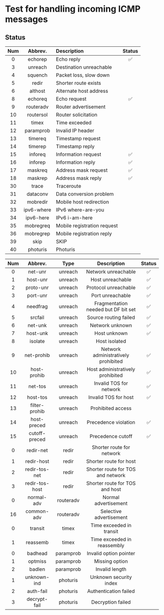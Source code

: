 # Test for handling incoming ICMP messages

## Status

|  Num  |	Abbrev.	  |	Description               | Status
|:-----:|:---------:|:--------------------------|:-----------------:
0	|echorep	 	|Echo reply                 |:white_check_mark:
3	|unreach		|Destination unreachable    |
4	|squench		|Packet loss, slow down     |
5	|redir		  |Shorter	route exists      |
6	|althost		|Alternate host address     |
8	|echoreq		|Echo request               |:white_check_mark:
9	|routeradv	|Router advertisement       |
10	|routersol	|Router solicitation        |
11	|timex		  |Time exceeded              |
12	|paramprob	|Invalid	IP header         |
13	|timereq		|Timestamp request          |
14	|timerep		|Timestamp reply            |
15	|inforeq		|Information request        |:white_check_mark:
16	|inforep		|Information reply          |:white_check_mark:
17	|maskreq		|Address	mask request      |:white_check_mark:
18	|maskrep		|Address	mask reply        |:white_check_mark:
30	|trace		  |Traceroute                 |
31	|dataconv	  |Data conversion	problem   |
32	|mobredir	  |Mobile host redirection    |
33	|ipv6-where |IPv6 where-are-you         |
34	|ipv6-here	|IPv6 i-am-here             |
35	|mobregreq	|Mobile registration request|
36	|mobregrep	|Mobile registration reply  |
39	|skip		    |SKIP                       |
40	|photuris	  |Photuris                   |

|  Num | Abbrev.        |   Type        | Description                         | Status
|:----:|:------------:  |:-------------:|:-----------------------------------:|:------:
0	|net-unr		    |unreach	      |Network unreachable                  |:white_check_mark:
1	|host-unr	      |unreach	      |Host unreachable                     |:white_check_mark:
2	|proto-unr	    |unreach	      |Protocol unreachable                 |:white_check_mark:
3	|port-unr	      |unreach	      |Port unreachable                     |:white_check_mark:
4	|needfrag	      |unreach	      |Fragmentation needed but DF bit set  |:white_check_mark:
5	|srcfail		    |unreach	      |Source routing failed                |:white_check_mark:
6	|net-unk		    |unreach	      |Network unknown                      |:white_check_mark:
7	|host-unk	      |unreach	      |Host unknown                         |:white_check_mark:
8	|isolate		    |unreach	      |Host isolated                        |
9	|net-prohib     |unreach	      |Network administratively prohibited  |:white_check_mark:
10	|host-prohib	  |unreach	      |Host administratively prohibited     |:white_check_mark:
11	|net-tos		    |unreach	      |Invalid TOS	for network             |:white_check_mark:
12	|host-tos	      |unreach	      |Invalid TOS	for host                |:white_check_mark:
13	|filter-prohib	|unreach	      |Prohibited access                    |
14	|host-preced	  |unreach	      |Precedence violation                 |:white_check_mark:
15	|cutoff-preced	|unreach	      |Precedence cutoff                    |:white_check_mark:
0	|redir-net	    |redir	        |Shorter route for network            |
1	|redir-host	    |redir	        |Shorter route for host               |
2	|redir-tos-net	|redir	        |Shorter route for TOS and network    |
3	|redir-tos-host |redir	        |Shorter route for TOS and host       |
0	|normal-adv	    |routeradv      |Normal advertisement                 |
16	|common-adv	    |routeradv      |Selective advertisement              |
0	|transit		    |timex	        |Time exceeded in transit             |
1	|reassemb	      |timex	        |Time exceeded in reassembly          |
0	|badhead		    |paramprob      |Invalid option pointer               |
1	|optmiss		    |paramprob      |Missing option                       |
2	|badlen		      |paramprob      |Invalid length                       |
1	|unknown-ind	  |photuris       |Unknown security index               |
2	|auth-fail	    |photuris       |Authentication failed                |
3	|decrypt-fail	  |photuris       |Decryption failed                    |
